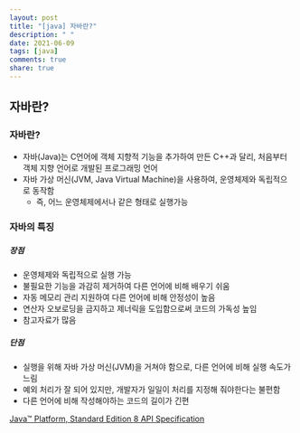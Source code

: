 ```yaml
---
layout: post
title: "[java] 자바란?"
description: " "
date: 2021-06-09
tags: [java]
comments: true
share: true
---
```


## 자바란?

### 자바란?

* 자바(Java)는 C언어에 객체 지향적 기능을 추가하여 만든 C++과 달리, 처음부터 객체 지향 언어로 개발된 프로그래밍 언어
* 자바 가상 머신(JVM, Java Virtual Machine)을 사용하여, 운영체제와 독립적으로 동작함
  * 즉, 어느 운영체제에서나 같은 형태로 실행가능



### 자바의 특징

##### 장점

* 운영체제와 독립적으로 실행 가능
* 불필요한 기능을 과감히 제거하여 다른 언어에 비해 배우기 쉬움
* 자동 메모리 관리 지원하여 다른 언어에 비해 안정성이 높음
* 연산자 오보로딩을 금지하고 제너릭을 도입함으로써 코드의 가독성 높임
* 참고자료가 많음

##### 단점

* 실행을 위해 자바 가상 머신(JVM)을 거쳐야 함으로, 다른 언어에 비해 실행 속도가 느림
* 예외 처리가 잘 되어 있지만, 개발자가 일일이 처리를 지정해 줘야한다는 불편함
* 다른 언어에 비해 작성해야하는 코드의 길이가 긴편





[Java™ Platform, Standard Edition 8 API Specification](https://docs.oracle.com/javase/8/docs/api/overview-summary.html)









